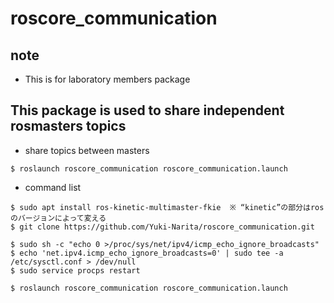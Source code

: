 # roscore_communication

## note
* This is for laboratory members package

## This package is used to share independent rosmasters topics


* share topics between masters
```
$ roslaunch roscore_communication roscore_communication.launch
```
* command list
```
$ sudo apt install ros-kinetic-multimaster-fkie  ※ “kinetic”の部分はrosのバージョンによって変える
$ git clone https://github.com/Yuki-Narita/roscore_communication.git

$ sudo sh -c "echo 0 >/proc/sys/net/ipv4/icmp_echo_ignore_broadcasts"
$ echo 'net.ipv4.icmp_echo_ignore_broadcasts=0' | sudo tee -a /etc/sysctl.conf > /dev/null
$ sudo service procps restart

$ roslaunch roscore_communication roscore_communication.launch
```
